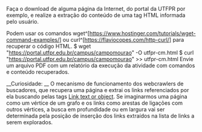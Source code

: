 Faça o download de alguma página da Internet, do portal da UTFPR por exemplo, e realize a extração do conteúdo de uma tag HTML informada pelo usuário.

Podem usar os comandos wget^[https://www.hostinger.com/tutorials/wget-command-examples/] ou curl^[https://flaviocopes.com/http-curl/] para recuperar o código HTML.
$ wget "https://portal.utfpr.edu.br/campus/campomourao" -O utfpr-cm.html
$ curl "https://portal.utfpr.edu.br/campus/campomourao" >> utfpr-cm.html
Envie um arquivo PDF com um relatório da execução da atividade com comandos e conteúdo recuperados.

__Curiosidade: __ O mecanismo de funcionamento dos webcrawlers de buscadores, que recupera uma página e extrai os links referenciados por ela buscando pelas tags <a href="url">Link text or object</a>. Se imaginarmos uma página como um vértice de um grafo e os links como arestas de ligações com outros vértices, a busca em profundidade ou em largura vai ser determinada pela posição de inserção dos links extraídos na lista de links a serem explorados.